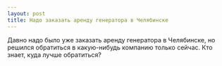 ```yaml
---
layout: post 
title: Надо заказать аренду генератора в Челябинске 
--- 
```

Давно надо было уже заказать аренду генератора в Челябинске, но решился обратиться в какую-нибудь компанию только сейчас. Кто знает, куда лучше обратиться?